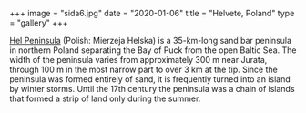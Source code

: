 +++
image = "sida6.jpg"
date = "2020-01-06"
title = "Helvete, Poland"
type = "gallery"
+++

[Hel Peninsula](https://en.wikipedia.org/w/index.php?title=Hel_Peninsula&oldid=939640541) (Polish: Mierzeja Helska) is a 35-km-long sand bar peninsula in northern Poland separating the Bay of Puck from the open Baltic Sea. 
The width of the peninsula varies from approximately 300 m near Jurata, through 100 m in the most narrow part to over 3 km at the tip. Since the peninsula was formed entirely of sand, it is frequently turned into an island by winter storms. Until the 17th century the peninsula was a chain of islands that formed a strip of land only during the summer.

